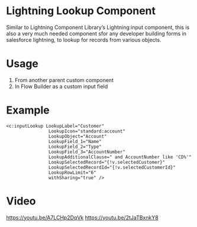 # Lightning Lookup Component
Similar to Lightning Component Library’s Lightning:input component, this is also a very much needed component sfor any developer building forms in salesforce lightning, to lookup for records from various objects.

# Usage
1. From another parent custom component
2. In Flow Builder as a custom input field

# Example
    <c:inputLookup LookupLabel="Customer"
                    LookupIcon="standard:account" 
                    LookupObject="Account"
                    LookupField_1="Name"
                    LookupField_2="Type" 
                    LookupField_3="AccountNumber"
                    LookupAdditionalClause=" and AccountNumber like 'CD%'"
                    LookupSelectedRecord="{!v.selectedCustomer}"
                    LookupSelectedRecordId="{!v.selectedCustomerId}"
                    LookupRowLimit="6"
                    withSharing="true" />
                    

# Video
 https://youtu.be/A7LCHp2DqVk
 https://youtu.be/2tJaTBxnkY8
